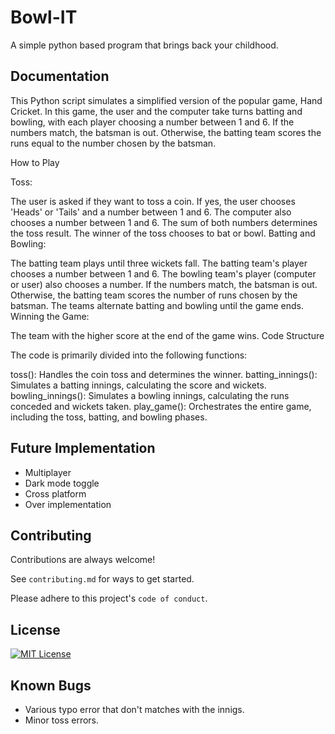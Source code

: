 
# Bowl-IT 

A simple python based program that brings back your childhood.

## Documentation
This Python script simulates a simplified version of the popular game, Hand Cricket. In this game, the user and the computer take turns batting and bowling, with each player choosing a number between 1 and 6. If the numbers match, the batsman is out. Otherwise, the batting team scores the runs equal to the number chosen by the batsman.

How to Play

Toss:

The user is asked if they want to toss a coin.
If yes, the user chooses 'Heads' or 'Tails' and a number between 1 and 6.
The computer also chooses a number between 1 and 6.
The sum of both numbers determines the toss result.
The winner of the toss chooses to bat or bowl.
Batting and Bowling:

The batting team plays until three wickets fall.
The batting team's player chooses a number between 1 and 6.
The bowling team's player (computer or user) also chooses a number.
If the numbers match, the batsman is out.
Otherwise, the batting team scores the number of runs chosen by the batsman.
The teams alternate batting and bowling until the game ends.
Winning the Game:

The team with the higher score at the end of the game wins.
Code Structure

The code is primarily divided into the following functions:

toss(): Handles the coin toss and determines the winner.
batting_innings(): Simulates a batting innings, calculating the score and wickets.
bowling_innings(): Simulates a bowling innings, calculating the runs conceded and wickets taken.
play_game(): Orchestrates the entire game, including the toss, batting, and bowling phases.


## Future Implementation

- Multiplayer
- Dark mode toggle
- Cross platform
- Over implementation


## Contributing

Contributions are always welcome!

See `contributing.md` for ways to get started.

Please adhere to this project's `code of conduct`.


## License 
[![MIT License](https://img.shields.io/badge/License-MIT-green.svg)](https://choosealicense.com/licenses/mit/)


## Known Bugs
- Various typo error that don't matches with the innigs.
- Minor toss errors.
